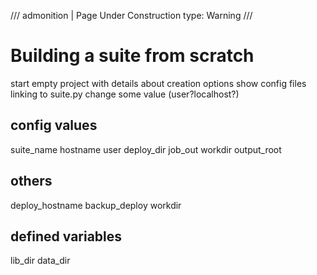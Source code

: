 /// admonition | Page Under Construction
    type: Warning
///

# Building a suite from scratch

start empty project with details about creation options
show config files linking to suite.py
change some value (user?localhost?)


## config values

suite_name
hostname
user
deploy_dir
job_out
workdir
output_root

## others

deploy_hostname
backup_deploy
workdir

## defined variables

lib_dir
data_dir